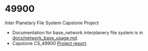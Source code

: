 # 49900
Inter Planetary File System Capstone Project
- Documentation for base_network interplanery file system is in [docs/network_base_usage.md](docs/network_base_usage.md).
- Capstone CS_49900 [Project report](Project_Report.pdf).
